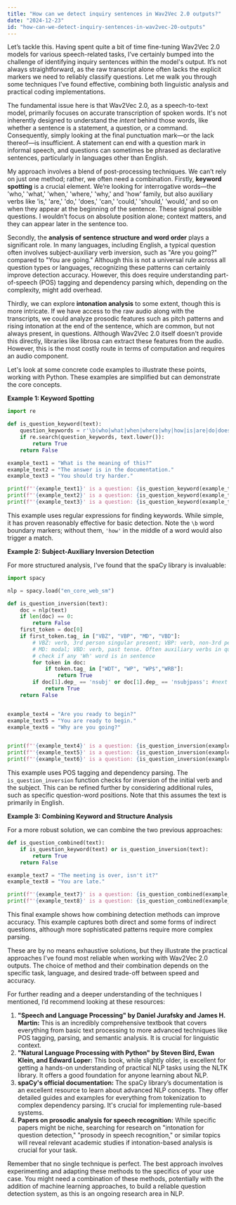 ```yaml
---
title: "How can we detect inquiry sentences in Wav2Vec 2.0 outputs?"
date: "2024-12-23"
id: "how-can-we-detect-inquiry-sentences-in-wav2vec-20-outputs"
---
```


Let’s tackle this. Having spent quite a bit of time fine-tuning Wav2Vec 2.0 models for various speech-related tasks, I’ve certainly bumped into the challenge of identifying inquiry sentences within the model's output. It’s not always straightforward, as the raw transcript alone often lacks the explicit markers we need to reliably classify questions. Let me walk you through some techniques I’ve found effective, combining both linguistic analysis and practical coding implementations.

The fundamental issue here is that Wav2Vec 2.0, as a speech-to-text model, primarily focuses on accurate transcription of spoken words. It's not inherently designed to understand the *intent* behind those words, like whether a sentence is a statement, a question, or a command. Consequently, simply looking at the final punctuation mark—or the lack thereof—is insufficient. A statement can end with a question mark in informal speech, and questions can sometimes be phrased as declarative sentences, particularly in languages other than English.

My approach involves a blend of post-processing techniques. We can’t rely on just one method; rather, we often need a combination. Firstly, **keyword spotting** is a crucial element. We’re looking for interrogative words—the 'who,' 'what,' 'when,' 'where,' 'why,' and 'how' family, but also auxiliary verbs like 'is,' 'are,' 'do,' 'does,' 'can,' 'could,' 'should,' 'would,' and so on when they appear at the beginning of the sentence. These signal possible questions. I wouldn’t focus on absolute position alone; context matters, and they can appear later in the sentence too.

Secondly, the **analysis of sentence structure and word order** plays a significant role. In many languages, including English, a typical question often involves subject-auxiliary verb inversion, such as "Are you going?" compared to "You are going." Although this is not a universal rule across all question types or languages, recognizing these patterns can certainly improve detection accuracy. However, this does require understanding part-of-speech (POS) tagging and dependency parsing which, depending on the complexity, might add overhead.

Thirdly, we can explore **intonation analysis** to some extent, though this is more intricate. If we have access to the raw audio along with the transcripts, we could analyze prosodic features such as pitch patterns and rising intonation at the end of the sentence, which are common, but not always present, in questions. Although Wav2Vec 2.0 itself doesn't provide this directly, libraries like librosa can extract these features from the audio. However, this is the most costly route in terms of computation and requires an audio component.

Let's look at some concrete code examples to illustrate these points, working with Python. These examples are simplified but can demonstrate the core concepts.

**Example 1: Keyword Spotting**

```python
import re

def is_question_keyword(text):
    question_keywords = r'\b(who|what|when|where|why|how|is|are|do|does|can|could|should|would)\b'
    if re.search(question_keywords, text.lower()):
        return True
    return False

example_text1 = "What is the meaning of this?"
example_text2 = "The answer is in the documentation."
example_text3 = "You should try harder."

print(f"'{example_text1}' is a question: {is_question_keyword(example_text1)}")
print(f"'{example_text2}' is a question: {is_question_keyword(example_text2)}")
print(f"'{example_text3}' is a question: {is_question_keyword(example_text3)}")
```
This example uses regular expressions for finding keywords. While simple, it has proven reasonably effective for basic detection. Note the `\b` word boundary markers; without them, `'how'` in the middle of a word would also trigger a match.

**Example 2: Subject-Auxiliary Inversion Detection**

For more structured analysis, I've found that the spaCy library is invaluable:

```python
import spacy

nlp = spacy.load("en_core_web_sm")

def is_question_inversion(text):
    doc = nlp(text)
    if len(doc) == 0:
        return False
    first_token = doc[0]
    if first_token.tag_ in ["VBZ", "VBP", "MD", "VBD"]:
        # VBZ: verb, 3rd person singular present; VBP: verb, non-3rd person singular present;
        # MD: modal; VBD: verb, past tense. Often auxiliary verbs in questions.
        # check if any 'Wh' word is in sentence
        for token in doc:
            if token.tag_ in ["WDT", "WP", "WP$","WRB"]:
                return True
        if doc[1].dep_ == 'nsubj' or doc[1].dep_ == 'nsubjpass': #next token should be noun, subject
            return True
    return False


example_text4 = "Are you ready to begin?"
example_text5 = "You are ready to begin."
example_text6 = "Why are you going?"


print(f"'{example_text4}' is a question: {is_question_inversion(example_text4)}")
print(f"'{example_text5}' is a question: {is_question_inversion(example_text5)}")
print(f"'{example_text6}' is a question: {is_question_inversion(example_text6)}")
```

This example uses POS tagging and dependency parsing. The `is_question_inversion` function checks for inversion of the initial verb and the subject. This can be refined further by considering additional rules, such as specific question-word positions. Note that this assumes the text is primarily in English.

**Example 3: Combining Keyword and Structure Analysis**

For a more robust solution, we can combine the two previous approaches:

```python
def is_question_combined(text):
    if is_question_keyword(text) or is_question_inversion(text):
        return True
    return False

example_text7 = "The meeting is over, isn't it?"
example_text8 = "You are late."

print(f"'{example_text7}' is a question: {is_question_combined(example_text7)}")
print(f"'{example_text8}' is a question: {is_question_combined(example_text8)}")

```

This final example shows how combining detection methods can improve accuracy. This example captures both direct and some forms of indirect questions, although more sophisticated patterns require more complex parsing.

These are by no means exhaustive solutions, but they illustrate the practical approaches I've found most reliable when working with Wav2Vec 2.0 outputs. The choice of method and their combination depends on the specific task, language, and desired trade-off between speed and accuracy.

For further reading and a deeper understanding of the techniques I mentioned, I’d recommend looking at these resources:

1.  **"Speech and Language Processing" by Daniel Jurafsky and James H. Martin:** This is an incredibly comprehensive textbook that covers everything from basic text processing to more advanced techniques like POS tagging, parsing, and semantic analysis. It is crucial for linguistic context.
2.  **"Natural Language Processing with Python" by Steven Bird, Ewan Klein, and Edward Loper:** This book, while slightly older, is excellent for getting a hands-on understanding of practical NLP tasks using the NLTK library. It offers a good foundation for anyone learning about NLP.
3.  **spaCy's official documentation:** The spaCy library’s documentation is an excellent resource to learn about advanced NLP concepts. They offer detailed guides and examples for everything from tokenization to complex dependency parsing. It's crucial for implementing rule-based systems.
4.  **Papers on prosodic analysis for speech recognition:** While specific papers might be niche, searching for research on "intonation for question detection," "prosody in speech recognition," or similar topics will reveal relevant academic studies if intonation-based analysis is crucial for your task.

Remember that no single technique is perfect. The best approach involves experimenting and adapting these methods to the specifics of your use case. You might need a combination of these methods, potentially with the addition of machine learning approaches, to build a reliable question detection system, as this is an ongoing research area in NLP.
